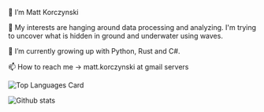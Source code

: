 
👋 I’m Matt Korczynski

👀 My interests are hanging around data processing and analyzing. I'm trying to uncover what is hidden in ground and underwater using waves.

🌱 I’m currently growing up with Python, Rust and C#.

📫 How to reach me -> matt.korczynski at gmail servers


<!---
mattkorczynski/mattkorczynski is a ✨ special ✨ repository because its `README.md` (this file) appears on your GitHub profile.
You can click the Preview link to take a look at your changes.
--->

![Top Languages Card](https://github-readme-stats.vercel.app/api/top-langs/?username=mattkorczynski)

![Github stats](https://github-readme-stats.vercel.app/api?username=mattkorczynski&theme=highcontrast&show_icons=true&count_private=true&include_all_commits=true)
